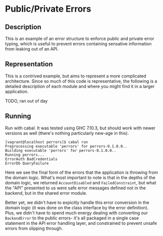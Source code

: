 # Public/Private Errors

## Description

This is an example of an error structure to enforce public and private error
typing, which is useful to prevent errors containing sensative information from
leaking out of an API.

## Representation

This is a contrived example, but aims to represent a more complicated
architecture. Since so much of this code is representative, the following is a
detailed description of each module and where you might find it in a larger
application.

TODO, ran out of day

## Running

Run with cabal. It was tested using GHC 7.10.3, but should work with newer
versions as well (there's nothing particularly new-age in this).

```
[vagrant@localhost perrors]$ cabal run
Preprocessing executable 'perrors' for perrors-0.1.0.0..
Building executable 'perrors' for perrors-0.1.0.0..
Running perrors...
ErrorAuth BadCredentials
ErrorDb QueryFailure
```

Here we see the final form of the errors that the application is throwing from
the domain logic. What's most important to note is that in the depths of the
domain logic, we returned `AccountDisabled` and `FailedConstraint`, but what the
"API" presented to us were safe error messages defined not in the backend, but
in the shared error module.

Better yet, we didn't have to expicitly handle this error conversion in the
domain logic (it was done on the class interface by the error definition). Plus,
we didn't have to spend much energy dealing with converting our `BackendError`
to the public errors- it's all packaged in a single case statement in the API
error handling layer, and constrained to prevent unsafe errors from slipping
through.
